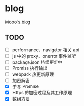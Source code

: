# blog

[Mooo's blog](https://mooo-star.github.io/blog)

## TODO

- [ ] performance、navigator 相关 api
- [ ] js 中的 proxy、onerror 事件监听
- [ ] package.json 持续更新中
- [ ] Promise 执行输出
- [ ] webpack 热更新原理
- [ ] 加密解密
- [x] 手写 Promise
- [x] Https 的加密过程及其工作原理
- [x] 数组方法
